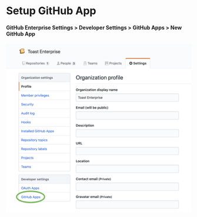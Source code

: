 # Setup GitHub App

#### GitHub Enterprise Settings  &gt;  Developer Settings  &gt;  GitHub Apps  &gt;  New GitHub App

![](../../.gitbook/assets/image%20%281%29.png)

